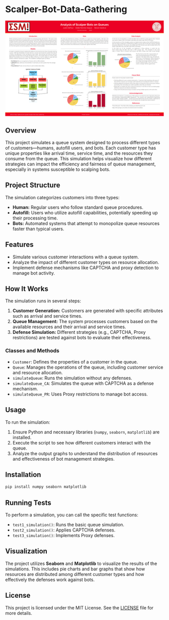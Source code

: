 # Scalper-Bot-Data-Gathering

![Scalper Bot Data Gathering Poster](Scalper-Bot-Data-Gathering.png)

## Overview
This project simulates a queue system designed to process different types of customers—humans, autofill users, and bots. Each customer type has unique properties like arrival time, service time, and the resources they consume from the queue. This simulation helps visualize how different strategies can impact the efficiency and fairness of queue management, especially in systems susceptible to scalping bots.

## Project Structure
The simulation categorizes customers into three types:
- **Human:** Regular users who follow standard queue procedures.
- **Autofill:** Users who utilize autofill capabilities, potentially speeding up their processing time.
- **Bots:** Automated systems that attempt to monopolize queue resources faster than typical users.

## Features
- Simulate various customer interactions with a queue system.
- Analyze the impact of different customer types on resource allocation.
- Implement defense mechanisms like CAPTCHA and proxy detection to manage bot activity.

## How It Works
The simulation runs in several steps:
1. **Customer Generation:** Customers are generated with specific attributes such as arrival and service times.
2. **Queue Management:** The system processes customers based on the available resources and their arrival and service times.
3. **Defense Simulation:** Different strategies (e.g., CAPTCHA, Proxy restrictions) are tested against bots to evaluate their effectiveness.

### Classes and Methods
- `Customer`: Defines the properties of a customer in the queue.
- `Queue`: Manages the operations of the queue, including customer service and resource allocation.
- `simulateQueue`: Runs the simulation without any defenses.
- `simulateQueue_CA`: Simulates the queue with CAPTCHA as a defense mechanism.
- `simulateQueue_PR`: Uses Proxy restrictions to manage bot access.

## Usage
To run the simulation:
1. Ensure Python and necessary libraries (`numpy`, `seaborn`, `matplotlib`) are installed.
2. Execute the script to see how different customers interact with the queue.
3. Analyze the output graphs to understand the distribution of resources and effectiveness of bot management strategies.

## Installation
```bash
pip install numpy seaborn matplotlib
```

## Running Tests
To perform a simulation, you can call the specific test functions:
- `test1_simulation()`: Runs the basic queue simulation.
- `test2_simulation()`: Applies CAPTCHA defenses.
- `test3_simulation()`: Implements Proxy defenses.

## Visualization
The project utilizes **Seaborn** and **Matplotlib** to visualize the results of the simulations. This includes pie charts and bar graphs that show how resources are distributed among different customer types and how effectively the defenses work against bots.

## License
This project is licensed under the MIT License. See the [LICENSE](LICENSE) file for more details.